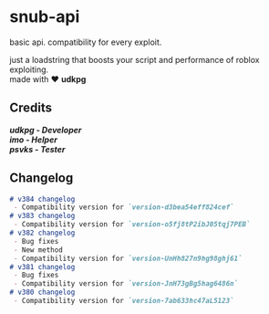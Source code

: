 # snub-api
basic api. compatibility for every exploit.

just a loadstring that boosts your script and performance of roblox exploiting.  
made with :heart: **udkpg**

## Credits
 ***udkpg - Developer***  
 ***imo - Helper***  
 ***psvks - Tester***  

## Changelog
```markdown
# v384 changelog
 - Compatibility version for `version-d3bea54eff824cef`
# v383 changelog
 - Compatibility version for `version-o5fj8tP2ibJ05tqj7PEB`
# v382 changelog
 - Bug fixes
 - New method
 - Compatibility version for `version-UnHh827n9hg98ghj61`
# v381 changelog
 - Bug fixes
 - Compatibility version for `version-JnH73gBg5hag6486n`
# v380 changelog
 - Compatibility version for `version-7ab633hc47aL5123`
```
